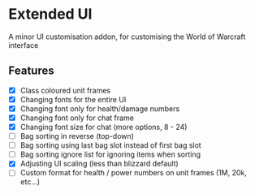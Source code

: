 # Extended UI

A minor UI customisation addon, for customising the World of Warcraft interface


## Features

- [x] Class coloured unit frames
- [x] Changing fonts for the entire UI
- [x] Changing font only for health/damage numbers
- [x] Changing font only for chat frame
- [x] Changing font size for chat (more options, 8 - 24)
- [ ] Bag sorting in reverse (top-down)
- [ ] Bag sorting using last bag slot instead of first bag slot
- [ ] Bag sorting ignore list for ignoring items when sorting
- [x] Adjusting UI scaling (less than blizzard default)
- [ ] Custom format for health / power numbers on unit frames (1M, 20k, etc...)